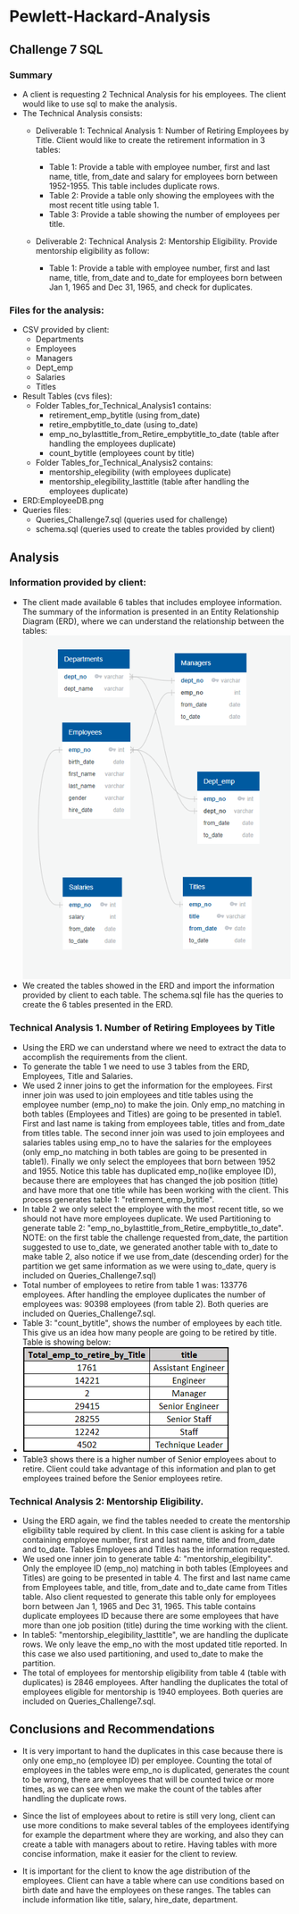 # Pewlett-Hackard-Analysis
## Challenge 7 SQL

### Summary
- A client is requesting 2 Technical Analysis for his employees.  The client would like to use sql to make the analysis.
- The Technical Analysis consists:
  - Deliverable 1: Technical Analysis 1: Number of Retiring Employees by Title.  Client would like to create the retirement information in 3 tables:
    - Table 1: Provide a table with employee number, first and last name, title, from_date and salary for employees born between 1952-1955.  This table includes duplicate rows.
    - Table 2: Provide a table only showing the employees with the most recent title using table 1.
    - Table 3: Provide a table showing the number of employees per title.
  
  - Deliverable 2: Technical Analysis 2: Mentorship Eligibility.  Provide mentorship eligibility as follow:
    - Table 1: Provide a table with employee number, first and last name, title, from_date and to_date for employees born between Jan 1, 1965 and Dec 31, 1965, and check for duplicates.  

### Files for the analysis:
- CSV provided by client:
  - Departments
  - Employees
  - Managers
  - Dept_emp
  - Salaries
  - Titles
- Result Tables (cvs files):
  - Folder Tables_for_Technical_Analysis1 contains:
    - retirement_emp_bytitle (using from_date)
    - retire_empbytitle_to_date (using to_date)
    - emp_no_bylasttitle_from_Retire_empbytitle_to_date (table after handling the employees duplicate)
    - count_bytitle (employees count by title)
  - Folder Tables_for_Technical_Analysis2 contains:
    - mentorship_elegibility (with employees duplicate)
    - mentorship_elegibility_lasttitle (table after handling the employees duplicate)
- ERD:EmployeeDB.png
- Queries files:
  - Queries_Challenge7.sql (queries used for challenge)
  - schema.sql (queries used to create the tables provided by client)

## Analysis
### Information provided by client:
  - The client made available 6 tables that includes employee information.  The summary of the information is presented in an Entity Relationship Diagram (ERD), where we can understand the relationship between the tables:
  ![EmployeeDB](https://github.com/DahianaMC/Pewlett-Hackard-Analysis/blob/master/EmployeeDB.png)
  - We created the tables showed in the ERD and import the information provided by client to each table.  The schema.sql file has the queries to create the 6 tables presented in the ERD.
  
### Technical Analysis 1.  Number of Retiring Employees by Title
  - Using the ERD we can understand where we need to extract the data to accomplish the requirements from the client.
  - To generate the table 1 we need to use 3 tables from the ERD, Employees, Title and Salaries.
  - We used 2 inner joins to get the information for the employees. First inner join was used to join employees and title tables using the employee number (emp_no) to make the join.  Only emp_no matching in both tables (Employees and Titles) are going to be presented in table1.  First and last name is taking from employees table, titles and from_date from titles table.  The second inner join was used to join employees and salaries tables using emp_no to have the salaries for the employees (only emp_no matching in both tables are going to be presented in table1).  Finally we only select the employees that born between 1952 and 1955.  Notice this table has duplicated emp_no(like employee ID), because there are employees that has changed the job position (title) and have more that one title while has been working with the client.  This process generates table 1: "retirement_emp_bytitle". 
  - In table 2 we only select the employee with the most recent title, so we should not have more employees duplicate.  We used Partitioning to generate table 2: "emp_no_bylasttitle_from_Retire_empbytitle_to_date".  NOTE: on the first table the challenge requested from_date, the partition suggested to use to_date, we generated another table with to_date to make table 2, also notice if we use from_date (descending order) for the partition we get same information as we were using to_date, query is included on Queries_Challenge7.sql)
  - Total number of employees to retire from table 1 was: 133776 employees.  After handling the employee duplicates the number of employees was: 90398 employees (from table 2).  Both queries are included on Queries_Challenge7.sql.
  - Table 3: "count_bytitle", shows the number of employees by each title.  This give us an idea how many people are going to be retired by title.  Table is showing below:
  - ![count_bytitle.csv](https://github.com/DahianaMC/Pewlett-Hackard-Analysis/blob/master/Tables_for_Technical_Analysis1/count_bytitle.png)
  - Table3 shows there is a higher number of Senior employees about to retire.  Client could take advantage of this information and plan to get employees trained before the Senior employees retire.
  
### Technical Analysis 2: Mentorship Eligibility.
  - Using the ERD again, we find the tables needed to create the mentorship eligibility table required by client.  In this case client is asking for a table containing employee number, first and last name, title and from_date and to_date.  Tables Employees and Titles has the information requested.
  - We used one inner join to generate table 4: "mentorship_elegibility".  Only the employee ID (emp_no) matching in both tables (Employees and Titles) are going to be presented in table 4. The first and last name came from Employees table, and title, from_date and to_date came from Titles table.  Also client requested to generate this table only for employees born between Jan 1, 1965 and Dec 31, 1965.  This table contains duplicate employees ID because there are some employees that have more than one job position (title) during the time working with the client.
  - In table5: "mentorship_elegibility_lasttitle", we are handling the duplicate rows.  We only leave the emp_no with the most updated title reported.  In this case we also used partitioning, and used to_date to make the partition. 
  - The total of employees for mentorship eligibility from table 4 (table with duplicates) is 2846 employees.  After handling the duplicates the total of employees eligible for mentorship is 1940 employees.  Both queries are included on Queries_Challenge7.sql. 
  
## Conclusions and Recommendations
- It is very important to hand the duplicates in this case because there is only one emp_no (employee ID) per employee.  Counting the total of employees in the tables were emp_no is duplicated, generates the count to be wrong, there are employees that will be counted twice or more times, as we can see when we make the count of the tables after handling the duplicate rows.

- Since the list of employees about to retire is still very long, client can use more conditions to make several tables of the employees identifying for example the department where they are working, and also they can create a table with managers about to retire.  Having tables with more concise information, make it easier for the client to review.

- It is important for the client to know the age distribution of the employees.  Client can have a table where can use conditions based on birth date and have the employees on these ranges.  The tables can include information like title, salary, hire_date, department.

